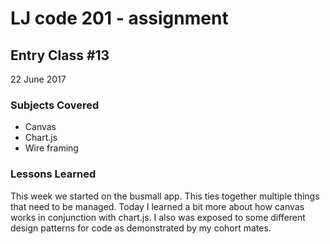 # LJ code 201 - assignment #

## Entry Class #13


22 June 2017

### Subjects Covered

  - Canvas
  - Chart.js
  - Wire framing

### Lessons Learned
This week we started on the busmall app.  This ties together multiple things that need to be managed. Today I learned a bit more about how canvas works in conjunction with chart.js. I also was exposed to some different design patterns for code as demonstrated by my cohort mates.